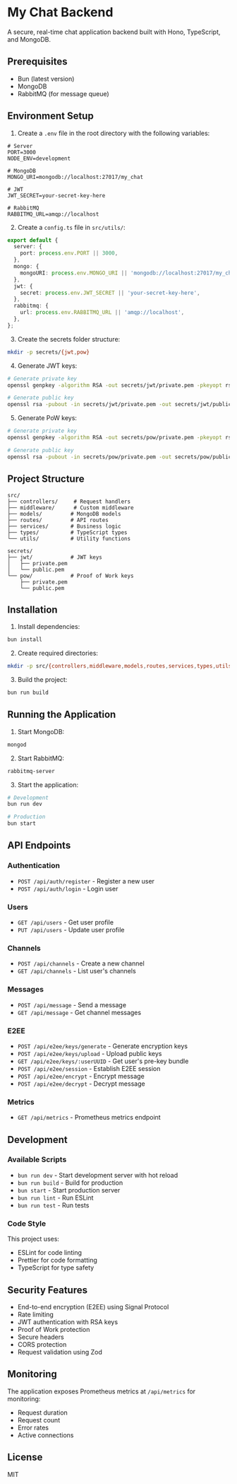 # My Chat Backend

A secure, real-time chat application backend built with Hono, TypeScript, and MongoDB.

## Prerequisites

- Bun (latest version)
- MongoDB
- RabbitMQ (for message queue)

## Environment Setup

1. Create a `.env` file in the root directory with the following variables:

```env
# Server
PORT=3000
NODE_ENV=development

# MongoDB
MONGO_URI=mongodb://localhost:27017/my_chat

# JWT
JWT_SECRET=your-secret-key-here

# RabbitMQ
RABBITMQ_URL=amqp://localhost
```

2. Create a `config.ts` file in `src/utils/`:

```typescript
export default {
  server: {
    port: process.env.PORT || 3000,
  },
  mongo: {
    mongoURI: process.env.MONGO_URI || 'mongodb://localhost:27017/my_chat',
  },
  jwt: {
    secret: process.env.JWT_SECRET || 'your-secret-key-here',
  },
  rabbitmq: {
    url: process.env.RABBITMQ_URL || 'amqp://localhost',
  },
};
```

3. Create the secrets folder structure:

```bash
mkdir -p secrets/{jwt,pow}
```

4. Generate JWT keys:
```bash
# Generate private key
openssl genpkey -algorithm RSA -out secrets/jwt/private.pem -pkeyopt rsa_keygen_bits:2048

# Generate public key
openssl rsa -pubout -in secrets/jwt/private.pem -out secrets/jwt/public.pem
```

5. Generate PoW keys:
```bash
# Generate private key
openssl genpkey -algorithm RSA -out secrets/pow/private.pem -pkeyopt rsa_keygen_bits:2048

# Generate public key
openssl rsa -pubout -in secrets/pow/private.pem -out secrets/pow/public.pem
```

## Project Structure

```
src/
├── controllers/     # Request handlers
├── middleware/      # Custom middleware
├── models/         # MongoDB models
├── routes/         # API routes
├── services/       # Business logic
├── types/          # TypeScript types
└── utils/          # Utility functions

secrets/
├── jwt/            # JWT keys
│   ├── private.pem
│   └── public.pem
└── pow/            # Proof of Work keys
    ├── private.pem
    └── public.pem
```

## Installation

1. Install dependencies:
```bash
bun install
```

2. Create required directories:
```bash
mkdir -p src/{controllers,middleware,models,routes,services,types,utils}
```

3. Build the project:
```bash
bun run build
```

## Running the Application

1. Start MongoDB:
```bash
mongod
```

2. Start RabbitMQ:
```bash
rabbitmq-server
```

3. Start the application:
```bash
# Development
bun run dev

# Production
bun start
```

## API Endpoints

### Authentication
- `POST /api/auth/register` - Register a new user
- `POST /api/auth/login` - Login user

### Users
- `GET /api/users` - Get user profile
- `PUT /api/users` - Update user profile

### Channels
- `POST /api/channels` - Create a new channel
- `GET /api/channels` - List user's channels

### Messages
- `POST /api/message` - Send a message
- `GET /api/message` - Get channel messages

### E2EE
- `POST /api/e2ee/keys/generate` - Generate encryption keys
- `POST /api/e2ee/keys/upload` - Upload public keys
- `GET /api/e2ee/keys/:userUUID` - Get user's pre-key bundle
- `POST /api/e2ee/session` - Establish E2EE session
- `POST /api/e2ee/encrypt` - Encrypt message
- `POST /api/e2ee/decrypt` - Decrypt message

### Metrics
- `GET /api/metrics` - Prometheus metrics endpoint

## Development

### Available Scripts

- `bun run dev` - Start development server with hot reload
- `bun run build` - Build for production
- `bun start` - Start production server
- `bun run lint` - Run ESLint
- `bun run test` - Run tests

### Code Style

This project uses:
- ESLint for code linting
- Prettier for code formatting
- TypeScript for type safety

## Security Features

- End-to-end encryption (E2EE) using Signal Protocol
- Rate limiting
- JWT authentication with RSA keys
- Proof of Work protection
- Secure headers
- CORS protection
- Request validation using Zod

## Monitoring

The application exposes Prometheus metrics at `/api/metrics` for monitoring:
- Request duration
- Request count
- Error rates
- Active connections

## License

MIT